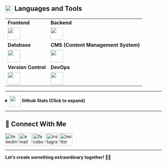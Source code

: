 ## <img src="https://media2.giphy.com/media/QssGEmpkyEOhBCb7e1/giphy.gif?cid=ecf05e47a0n3gi1bfqntqmob8g9aid1oyj2wr3ds3mg700bl&rid=giphy.gif" align="center" width ="25"> **Languages and Tools**

<div style="width: 100%;">
  <table style="width: 100%;">
    <tr>
      <td><strong>Frontend</strong></td>
      <td><strong>Backend</strong></td>
    </tr>
    <tr>
      <td>
        <img
          src="https://skillicons.dev/icons?i=react,nextjs,tailwind,bootstrap,js,ts,figma"
          height="40"
        />
      </td>
      <td>
        <img
          src="https://skillicons.dev/icons?i=nodejs,express,graphql,prisma,wordpress"
          height="40"
        />
      </td>
    </tr>
    <tr>
      <td><strong>Database</strong></td>
      <td><strong>CMS (Content Management System)</strong></td>
    </tr>
    <tr>
      <td>
        <img src="https://skillicons.dev/icons?i=mongodb,mysql" height="40" />
      </td>
      <td>
        <img src="https://skillicons.dev/icons?i=wordpress" height="40" />
      </td>
    </tr>
    <tr>
      <td><strong>Version Control</strong></td>
      <td><strong>DevOps</strong></td>
    </tr>
    <tr>
      <td>
        <img src="https://skillicons.dev/icons?i=git,github,gitlab" height="40" />
      </td>
      <td>
        <img src="https://skillicons.dev/icons?i=docker" height="40" />
      </td>
    </tr>
  </table>
</div>

<hr />

<details>
  <summary><strong><img src="https://media.giphy.com/media/iY8CRBdQXODJSCERIr/giphy.gif" align="center" width="35"> Github Stats (Click to expand)</strong></summary>
  <br />
  <div align="center">
    <a href="https://github.com/codersemon">
      <img
        height="180em"
        src="https://github-readme-stats.vercel.app/api?username=codersemon&show_icons=true&theme=tokyonight"
        alt="codersemon stats"
      />
      <img
        height="180em"
        src="https://github-readme-stats.vercel.app/api/top-langs?username=codersemon&layout=compact&langs_count=8&theme=tokyonight"
        alt="Top Languages"
      />
    </a>
  </div>
</details>

---

## 🤝 **Connect With Me**

<p align="left">
  <a href="https://www.linkedin.com/in/codersemon/" target="blank">
    <img align="center" src="https://img.icons8.com/color/48/linkedin.png" alt="linkedin" height="40" width="40" />
  </a>
  <a href="mailto:contact@emokhan.me" target="blank">
    <img align="center" src="https://img.icons8.com/color/48/apple-mail.png" alt="email" height="40" width="40" />
  </a>
  <a href="https://www.facebook.com/codersemon/" target="blank">
    <img align="center" src="https://img.icons8.com/?size=40&id=118497&format=png" alt="facebook" height="40" width="40" />
  </a>
  <a href="https://www.instagram.com/codersemon/" target="blank">
    <img align="center" src="https://img.icons8.com/?size=40&id=32323&format=png" alt="instagram" height="40" width="40" />
  </a>
  <a href="https://x.com/coders_emon" target="blank">
    <img align="center" src="https://img.icons8.com/color/48/twitter--v1.png" alt="twitter" height="40" width="40" />
  </a>
</p>

---

**Let’s create something extraordinary together! 🌟✨**
